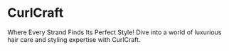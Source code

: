 # CurlCraft
Where Every Strand Finds Its Perfect Style! Dive into a world of luxurious hair care and styling expertise with CurlCraft.

